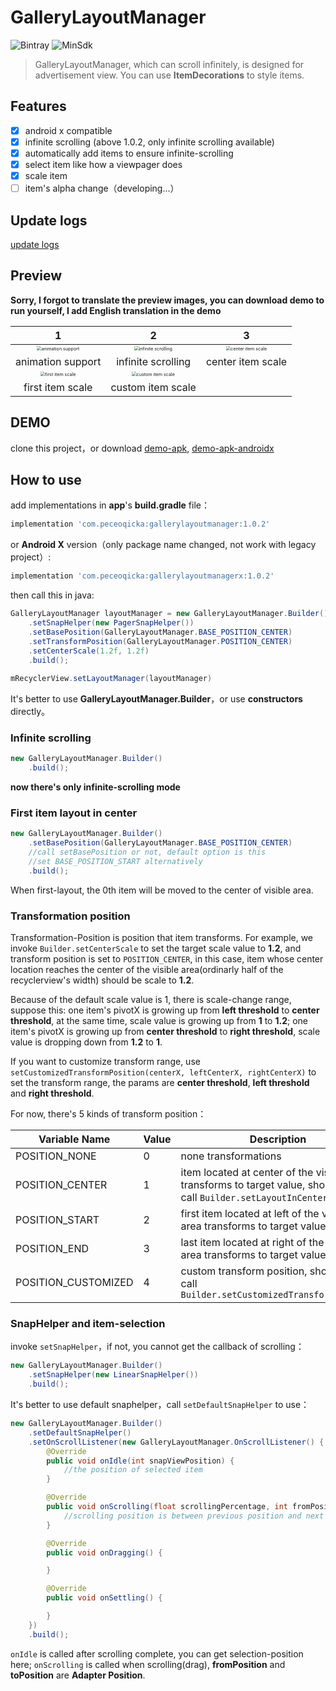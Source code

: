 # GalleryLayoutManager

![Bintray](https://img.shields.io/badge/JCenter-v1.0.2-blue)
![MinSdk](https://img.shields.io/badge/MinSdk-19-green)

> GalleryLayoutManager, which can scroll infinitely, is designed for advertisement view. You can use **ItemDecorations** to style items.

## Features
- [x] android x  compatible
- [x] infinite scrolling (above 1.0.2, only infinite scrolling available)
- [x] automatically add items to ensure infinite-scrolling
- [x] select item like how a viewpager does
- [x] scale item
- [ ] item's alpha change（developing...）

## Update logs

[update logs](/docs/update-en.md)

## Preview



**Sorry, I forgot to translate the preview images, you can download demo to run  yourself, I add English translation in the demo**



| 1 | 2 | 3 |
| :----------------------------------------------------------: | :--: | :--: |
| <img src="/previews/glm01_ItemAnimations.gif" alt="animation support" style="zoom:45%;" /> |<img src="/previews/glm02_Infinite.gif" alt="infinite scrolling" style="zoom:45%;" />|<img src="/previews/glm03_centerScale.gif" alt="center item scale" style="zoom:45%;" />|
| animation support                                                     |infinite scrolling|center item scale|
| <img src="/previews/glm04_firstScale.gif" alt="first item scale" style="zoom:45%;" /> | <img src="/previews/glm05_customScale.gif" alt="custom item scale" style="zoom:45%;" /> |      |
| first item scale | custom item scale |      |

## DEMO

clone this project，or download [demo-apk](https://github.com/peceoqicka/GalleryLayoutManager/blob/master/app/release/app-release.apk), [demo-apk-androidx](https://github.com/peceoqicka/GalleryLayoutManager/blob/master/appx/release/appx-release.apk)

## How to use

add implementations in **app**'s **build.gradle** file：
```groovy
implementation 'com.peceoqicka:gallerylayoutmanager:1.0.2'
```
or **Android X** version（only package name changed, not work with legacy project）:
```groovy
implementation 'com.peceoqicka:gallerylayoutmanagerx:1.0.2'
```
then call this in java:
```java
GalleryLayoutManager layoutManager = new GalleryLayoutManager.Builder()
	.setSnapHelper(new PagerSnapHelper())
	.setBasePosition(GalleryLayoutManager.BASE_POSITION_CENTER)
	.setTransformPosition(GalleryLayoutManager.POSITION_CENTER)
	.setCenterScale(1.2f, 1.2f)
	.build();
	
mRecyclerView.setLayoutManager(layoutManager)
```
It's better to use **GalleryLayoutManager.Builder**，or use **constructors** directly。

### Infinite scrolling

```java
new GalleryLayoutManager.Builder()
	.build();
```

**now there's only infinite-scrolling mode**

### First item layout in center

```java
new GalleryLayoutManager.Builder()
	.setBasePosition(GalleryLayoutManager.BASE_POSITION_CENTER)
	//call setBasePosition or not, default option is this
	//set BASE_POSITION_START alternatively
	.build();
```
When first-layout, the 0th item will be moved to the center of visible area.

### Transformation position

Transformation-Position is position that item transforms. For example, we invoke `Builder.setCenterScale` to set the target scale value to **1.2**, and transform position is set to `POSITION_CENTER`, in this case, item whose center location reaches the center of the visible area(ordinarly half of the recyclerview's width) should be scale to **1.2**.

Because of the default scale value is 1, there is scale-change range, suppose this: one item's pivotX is growing up from **left threshold** to **center threshold**, at the same time, scale value is growing up from **1** to **1.2**; one item's pivotX is growing up from **center threshold** to **right threshold**, scale value is dropping down from **1.2** to **1**.

If you want to customize transform range, use `setCustomizedTransformPosition(centerX, leftCenterX, rightCenterX)` to set  the transform range, the params are **center threshold**, **left threshold** and **right threshold**.

For now, there's 5 kinds of transform position：

| Variable Name              | Value   | Description                                                         |
| ------------------- | ---- | ------------------------------------------------------------ |
| POSITION_NONE       | 0    | none transformations                                                   |
| POSITION_CENTER     | 1    | item located at center of the visible area transforms to target value, should also call `Builder.setLayoutInCenter(true)` |
| POSITION_START      | 2    | first item located at left of the visible area transforms to target value                                     |
| POSITION_END        | 3    | last item located at right of the visible area transforms to target value                                   |
| POSITION_CUSTOMIZED | 4    | custom transform position, should also call `Builder.setCustomizedTransformPosition`|

### SnapHelper and item-selection

invoke `setSnapHelper`，if not, you cannot get the callback of scrolling：

```java
new GalleryLayoutManager.Builder()
	.setSnapHelper(new LinearSnapHelper())
	.build();
```

It's better to use default snaphelper，call `setDefaultSnapHelper` to use：

```java
new GalleryLayoutManager.Builder()
	.setDefaultSnapHelper()
    .setOnScrollListener(new GalleryLayoutManager.OnScrollListener() {
        @Override
        public void onIdle(int snapViewPosition) {
        	//the position of selected item
        }

        @Override
        public void onScrolling(float scrollingPercentage, int fromPosition, int toPosition) {
			//scrolling position is between previous position and next position
        }

        @Override
        public void onDragging() {

        }

        @Override
        public void onSettling() {

        }
    })
	.build();
```

`onIdle` is called after scrolling complete, you can get selection-position here; `onScrolling` is called when scrolling(drag), **fromPosition** and **toPosition** are **Adapter Position**.